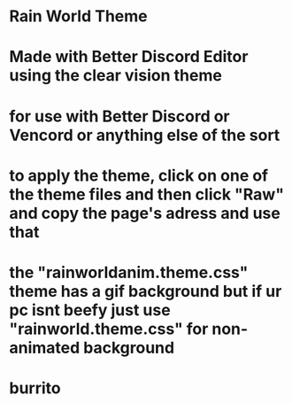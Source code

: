 # Rain World Theme 
# Made with Better Discord Editor using the clear vision theme
# for use with Better Discord or Vencord or anything else of the sort
# to apply the theme, click on one of the theme files and then click "Raw" and copy the page's adress and use that
# the "rainworldanim.theme.css" theme has a gif background but if ur pc isnt beefy just use "rainworld.theme.css" for non-animated background
# burrito
